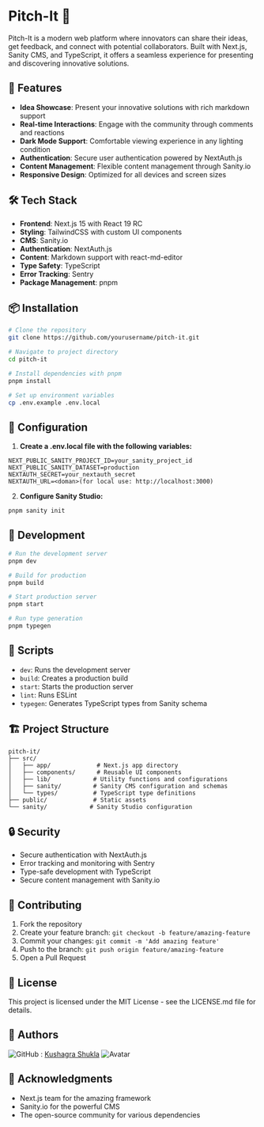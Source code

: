 # Pitch-It 🚀

Pitch-It is a modern web platform where innovators can share their ideas, get feedback, and connect with potential collaborators. Built with Next.js, Sanity CMS, and TypeScript, it offers a seamless experience for presenting and discovering innovative solutions.

## 🌟 Features

- **Idea Showcase**: Present your innovative solutions with rich markdown support
- **Real-time Interactions**: Engage with the community through comments and reactions
- **Dark Mode Support**: Comfortable viewing experience in any lighting condition
- **Authentication**: Secure user authentication powered by NextAuth.js
- **Content Management**: Flexible content management through Sanity.io
- **Responsive Design**: Optimized for all devices and screen sizes

## 🛠️ Tech Stack

- **Frontend**: Next.js 15 with React 19 RC
- **Styling**: TailwindCSS with custom UI components
- **CMS**: Sanity.io
- **Authentication**: NextAuth.js
- **Content**: Markdown support with react-md-editor
- **Type Safety**: TypeScript
- **Error Tracking**: Sentry
- **Package Management**: pnpm

## 📦 Installation

```bash
# Clone the repository
git clone https://github.com/yourusername/pitch-it.git

# Navigate to project directory
cd pitch-it

# Install dependencies with pnpm
pnpm install

# Set up environment variables
cp .env.example .env.local
```

## 🔧 Configuration

1. **Create a .env.local file with the following variables:**

```env
NEXT_PUBLIC_SANITY_PROJECT_ID=your_sanity_project_id
NEXT_PUBLIC_SANITY_DATASET=production
NEXTAUTH_SECRET=your_nextauth_secret
NEXTAUTH_URL=<doman>(for local use: http://localhost:3000)
```

2. **Configure Sanity Studio:**

```bash
pnpm sanity init
```

## 🚀 Development

```bash
# Run the development server
pnpm dev

# Build for production
pnpm build

# Start production server
pnpm start

# Run type generation
pnpm typegen
```

## 📝 Scripts

- `dev`: Runs the development server
- `build`: Creates a production build
- `start`: Starts the production server
- `lint`: Runs ESLint
- `typegen`: Generates TypeScript types from Sanity schema

## 🏗️ Project Structure

```
pitch-it/
├── src/
│   ├── app/             # Next.js app directory
│   ├── components/      # Reusable UI components
│   ├── lib/            # Utility functions and configurations
│   ├── sanity/         # Sanity CMS configuration and schemas
│   └── types/          # TypeScript type definitions
├── public/             # Static assets
└── sanity/            # Sanity Studio configuration
```

## 🔒 Security

- Secure authentication with NextAuth.js
- Error tracking and monitoring with Sentry
- Type-safe development with TypeScript
- Secure content management with Sanity.io

## 🤝 Contributing

1. Fork the repository
2. Create your feature branch: `git checkout -b feature/amazing-feature`
3. Commit your changes: `git commit -m 'Add amazing feature'`
4. Push to the branch: `git push origin feature/amazing-feature`
5. Open a Pull Request

## 📄 License

This project is licensed under the MIT License - see the LICENSE.md file for details.

## 👥 Authors

![GitHub](https://img.shields.io/badge/github-%23121011.svg?style=for-the-badge&logo=github&logoColor=white) : [Kushagra Shukla](https://github.com/KushagraShukla004) ![Avatar](https://avatars.githubusercontent.com/u/73269482?s=48&v=4)

## 🙏 Acknowledgments

- Next.js team for the amazing framework
- Sanity.io for the powerful CMS
- The open-source community for various dependencies
